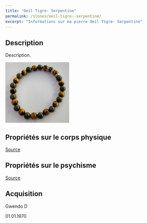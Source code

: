 ```yaml
---
title: "Oeil Tigre- Serpentine"
permalink: /stones/oeil-tigre--serpentine/
excerpt: "Informations sur ma pierre Oeil Tigre- Serpentine"
---
```


## Description
Description.

![Oeil Tigre- Serpentine](/images/stones/OeilTigre-Serpentine_GwendoD_2020.jpg "Oeil Tigre- Serpentine")

## Propriétés sur le corps physique


[Source](https://)


## Propriétés sur le psychisme


[Source](https://)

## Acquisition
Gwendo D

01.01.1970
